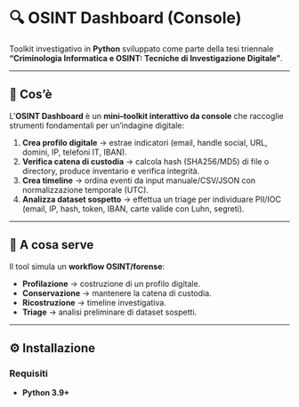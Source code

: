 # 🔍 OSINT Dashboard (Console)

Toolkit investigativo in **Python** sviluppato come parte della tesi triennale  
**“Criminologia Informatica e OSINT: Tecniche di Investigazione Digitale”**.

---

## 📌 Cos’è
L’**OSINT Dashboard** è un **mini–toolkit interattivo da console** che raccoglie strumenti fondamentali per un’indagine digitale:

1. **Crea profilo digitale** → estrae indicatori (email, handle social, URL, domini, IP, telefoni IT, IBAN).  
2. **Verifica catena di custodia** → calcola hash (SHA256/MD5) di file o directory, produce inventario e verifica integrità.  
3. **Crea timeline** → ordina eventi da input manuale/CSV/JSON con normalizzazione temporale (UTC).  
4. **Analizza dataset sospetto** → effettua un triage per individuare PII/IOC (email, IP, hash, token, IBAN, carte valide con Luhn, segreti).  

---

## 🎯 A cosa serve
Il tool simula un **workflow OSINT/forense**:

- **Profilazione** → costruzione di un profilo digitale.  
- **Conservazione** → mantenere la catena di custodia.  
- **Ricostruzione** → timeline investigativa.  
- **Triage** → analisi preliminare di dataset sospetti.  

---

## ⚙️ Installazione
### Requisiti
- **Python 3.9+**
